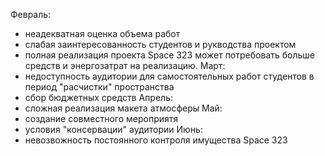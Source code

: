 Февраль:
- неадекватная оценка объема работ
- слабая заинтересованность студентов и рукводства проектом
- полная реализация проекта Space 323 может потребовать больше средств и энергозатрат на реализацию.
Март:
- недоступность аудитории для самостоятельных работ студентов в период "расчистки" пространства
- сбор бюджетных средств
Апрель:
- сложная реализация макета атмосферы
Май:
- создание совместного мероприятя
- условия "консервации" аудитории
Июнь:
- невозвожность постоянного контроля имущества Space 323
